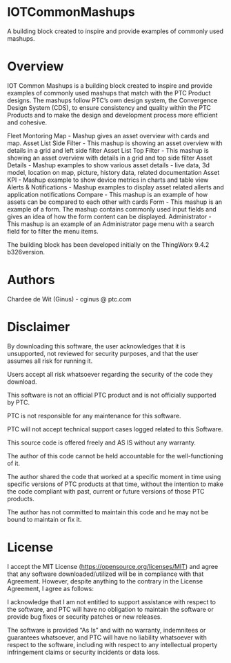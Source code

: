 # IOTCommonMashups
A building block created to inspire and provide examples of commonly used mashups.

# Overview 
IOT Common Mashups is a building block created to inspire and provide examples of commonly used mashups that match with the PTC Product designs. The mashups follow PTC’s own design system, the Convergence Design System (CDS), to ensure consistency and quality within the PTC Products and to make the design and development process more efficient and cohesive.  

Fleet Montoring Map - Mashup gives an asset overview with cards and map. 
Asset List Side Filter - This mashup is showing an asset overview with details in a grid and left side filter
Asset List Top Filter -  This mashup is showing an asset overview with details in a grid and top side filter
Asset Details - Mashup examples to show various asset details - live data, 3d model, location on map, picture, history data, related documentation
Asset KPI - Mashup example to show device metrics in charts and table view
Alerts & Notifications - Mashup examples to display asset related allerts and application notifications
Compare - This mashup is an example of how assets can be compared to each other with cards
Form - This mashup is an example of a form. The mashup contains commonly used input fields and gives an idea of how the form content can be displayed.
Administrator - This mashup is an example of an Administrator page menu with a search field for to filter the menu items.

The building block has been developed initially on the ThingWorx 9.4.2 b326version.  

# Authors
Chardee de Wit (Ginus) - cginus @ ptc.com

# Disclaimer
By downloading this software, the user acknowledges that it is unsupported, not reviewed for security purposes, and that the user assumes all risk for running it.

Users accept all risk whatsoever regarding the security of the code they download.

This software is not an official PTC product and is not officially supported by PTC.

PTC is not responsible for any maintenance for this software.

PTC will not accept technical support cases logged related to this Software.

This source code is offered freely and AS IS without any warranty.

The author of this code cannot be held accountable for the well-functioning of it.

The author shared the code that worked at a specific moment in time using specific versions of PTC products at that time, without the intention to make the code compliant with past, current or future versions of those PTC products.

The author has not committed to maintain this code and he may not be bound to maintain or fix it.

# License
I accept the MIT License (https://opensource.org/licenses/MIT) and agree that any software downloaded/utilized will be in compliance with that Agreement. However, despite anything to the contrary in the License Agreement, I agree as follows:

I acknowledge that I am not entitled to support assistance with respect to the software, and PTC will have no obligation to maintain the software or provide bug fixes or security patches or new releases.

The software is provided “As Is” and with no warranty, indemnitees or guarantees whatsoever, and PTC will have no liability whatsoever with respect to the software, including with respect to any intellectual property infringement claims or security incidents or data loss.

